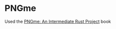 # PNGme

Used the [PNGme: An Intermediate Rust Project](https://jrdngr.github.io/pngme_book/introduction.html) book
